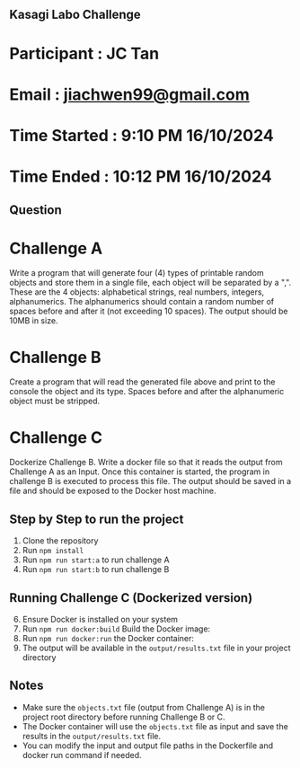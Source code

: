 ## Kasagi Labo Challenge 
# Participant : JC Tan
# Email : jiachwen99@gmail.com
# Time Started : 9:10 PM 16/10/2024
# Time Ended : 10:12 PM 16/10/2024

## Question
# Challenge A
Write a program that will generate four (4) types of printable random objects and store them in a single file, each object will be separated by a ",". These are the 4 objects: alphabetical strings, real numbers, integers, alphanumerics. The alphanumerics should contain a random number of spaces before and after it (not exceeding 10 spaces). The output should be 10MB in size.

# Challenge B
Create a program that will read the generated file above and print to the console the object and its type. Spaces before and after the alphanumeric object must be stripped.

# Challenge C
Dockerize Challenge B. Write a docker file so that it reads the output from Challenge A as an Input. Once this container is started, the program in challenge B is executed to process this file. The output should be saved in a file and should be exposed to the Docker host machine.

## Step by Step to run the project

1. Clone the repository
2. Run `npm install`
3. Run `npm run start:a` to run challenge A
4. Run `npm run start:b` to run challenge B

## Running Challenge C (Dockerized version)

6. Ensure Docker is installed on your system
7. Run `npm run docker:build` Build the Docker image:
8. Run `npm run docker:run` the Docker container:
9. The output will be available in the `output/results.txt` file in your project directory

## Notes

- Make sure the `objects.txt` file (output from Challenge A) is in the project root directory before running Challenge B or C.
- The Docker container will use the `objects.txt` file as input and save the results in the `output/results.txt` file.
- You can modify the input and output file paths in the Dockerfile and docker run command if needed.
